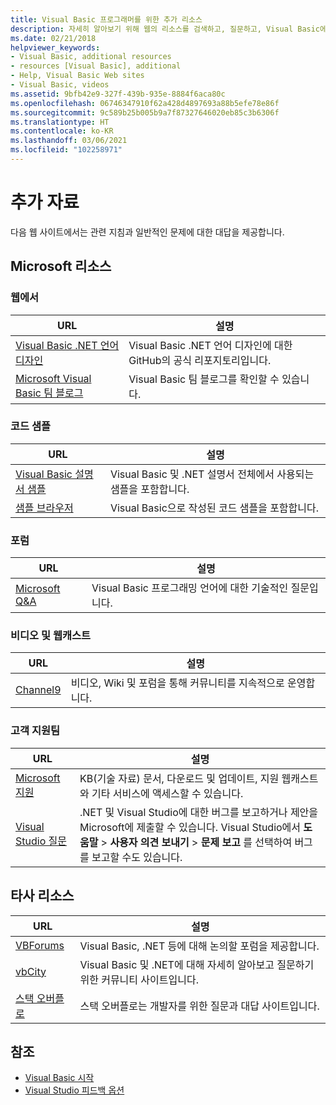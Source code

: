 ```yaml
---
title: Visual Basic 프로그래머를 위한 추가 리소스
description: 자세히 알아보기 위해 웹의 리소스를 검색하고, 질문하고, Visual Basic에 대한 자세한 내용을 확인할 수 있습니다.
ms.date: 02/21/2018
helpviewer_keywords:
- Visual Basic, additional resources
- resources [Visual Basic], additional
- Help, Visual Basic Web sites
- Visual Basic, videos
ms.assetid: 9bfb42e9-327f-439b-935e-8884f6aca80c
ms.openlocfilehash: 06746347910f62a428d4897693a88b5efe78e86f
ms.sourcegitcommit: 9c589b25b005b9a7f87327646020eb85c3b6306f
ms.translationtype: HT
ms.contentlocale: ko-KR
ms.lasthandoff: 03/06/2021
ms.locfileid: "102258971"
---
```

# <a name="additional-resources"></a>추가 자료

다음 웹 사이트에서는 관련 지침과 일반적인 문제에 대한 대답을 제공합니다.

## <a name="microsoft-resources"></a>Microsoft 리소스

### <a name="on-the-web"></a>웹에서

|URL|설명|
|----------|----------------|
|[Visual Basic .NET 언어 디자인](https://github.com/dotnet/vblang)|Visual Basic .NET 언어 디자인에 대한 GitHub의 공식 리포지토리입니다.|
|[Microsoft Visual Basic 팀 블로그](https://devblogs.microsoft.com/vbteam/)|Visual Basic 팀 블로그를 확인할 수 있습니다.|

### <a name="code-samples"></a>코드 샘플

|URL|설명|
|----------|----------------|
|[Visual Basic 설명서 샘플](https://github.com/dotnet/docs/tree/main/samples/snippets/visualbasic)|Visual Basic 및 .NET 설명서 전체에서 사용되는 샘플을 포함합니다.|
|[샘플 브라우저](https://docs.microsoft.com/samples/browse/?languages=vb)|Visual Basic으로 작성된 코드 샘플을 포함합니다.|

### <a name="forums"></a>포럼

|URL|설명|
|----------|----------------|
|[Microsoft Q&A](https://docs.microsoft.com/answers/topics/dotnet-visual-basic.html)|Visual Basic 프로그래밍 언어에 대한 기술적인 질문입니다.|

### <a name="videos-and-webcasts"></a>비디오 및 웹캐스트

|URL|설명|
|----------|----------------|
|[Channel9](https://channel9.msdn.com/)|비디오, Wiki 및 포럼을 통해 커뮤니티를 지속적으로 운영합니다.|

### <a name="support"></a>고객 지원팀

|URL|설명|
|----------|----------------|
|[Microsoft 지원](https://support.microsoft.com)|KB(기술 자료) 문서, 다운로드 및 업데이트, 지원 웹캐스트와 기타 서비스에 액세스할 수 있습니다.|
|[Visual Studio 질문](https://aka.ms/feedback/report?space=61)|.NET 및 Visual Studio에 대한 버그를 보고하거나 제안을 Microsoft에 제출할 수 있습니다. Visual Studio에서 **도움말** > **사용자 의견 보내기** > **문제 보고** 를 선택하여 버그를 보고할 수도 있습니다.|

## <a name="third-party-resources"></a>타사 리소스

|URL|설명|
|----------|----------------|
|[VBForums](http://www.vbforums.com/)|Visual Basic, .NET 등에 대해 논의할 포럼을 제공합니다.|
|[vbCity](http://vbcity.com/)|Visual Basic 및 .NET에 대해 자세히 알아보고 질문하기 위한 커뮤니티 사이트입니다.|
|[스택 오버플로](https://stackoverflow.com/questions/tagged/vb.net)|스택 오버플로는 개발자를 위한 질문과 대답 사이트입니다.|

## <a name="see-also"></a>참조

- [Visual Basic 시작](index.md)
- [Visual Studio 피드백 옵션](/visualstudio/ide/feedback-options)
